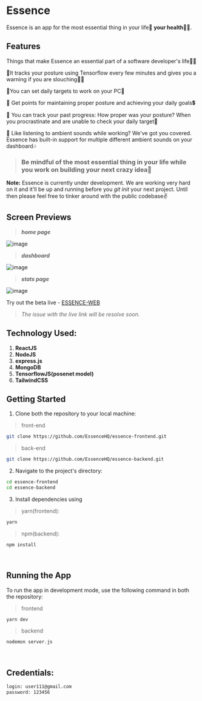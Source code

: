 # Essence

Essence is an app for the most essential thing in your life🏃 **your health**🏃‍♂️.

## Features

Things that make Essence an essential part of a software developer's life👩‍💻

📌It tracks your posture using Tensorflow every few minutes and gives you a warning if you are slouching🙆‍♂️

📌You can set daily targets to work on your PC🎯

📌 Get points for maintaining proper posture and achieving your daily goals💲

📌 You can track your past progress: How proper was your posture? When you procrastinate and are unable to check your daily target📝

📌 Like listening to ambient sounds while working? We've got you covered. Essence has built-in support for multiple different ambient sounds on your dashboard🎶

> ### Be mindful of the most essential thing in your life while you work on building your next crazy idea💫


**Note:** Essence is currently under development. We are working very hard on it and it'll be up and running before you _git init_ your next project. Until then please feel free to tinker around with the public codebase✌️

## Screen Previews
<blockquote><b><i>home page</i></b></blockquote>

![image](https://github.com/EssenceHQ/.github/assets/54448525/fdf6b046-7292-41cc-9a89-cfe5df0950ce)
<blockquote><b><i>dashboard</i></b></blockquote>

![image](https://github.com/EssenceHQ/.github/assets/54448525/7305006c-265d-4512-ace8-85a18e8ce8b9)
<blockquote><b><i>stats page</i></b></blockquote>

![image](https://github.com/EssenceHQ/.github/assets/54448525/b16043dc-f446-4671-8a53-59226bfdfd60)

Try out the beta live - [ESSENCE-WEB](essence-omega.vercel.app/)
<blockquote><i>The issue with the live link will be resolve soon.</i></blockquote>


## Technology Used:

1. **ReactJS**
2. **NodeJS**
3. **express.js**
4. **MongoDB**
5. **TensorflowJS(posenet model)**
5. **TailwindCSS**

## Getting Started

1. Clone both the repository to your local machine:
>  front-end
```bash
git clone https://github.com/EssenceHQ/essence-frontend.git
```
>  back-end
```bash
git clone https://github.com/EssenceHQ/essence-backend.git
```

2. Navigate to the project's directory:

```bash
cd essence-frontend
cd essence-backend
```

3. Install dependencies using 
>yarn(frontend):
```bash
yarn
```
>npm(backend):
```bash
npm install
```
<br>

## Running the App

To run the app in development mode, use the following command in both the repository:
>frontend
```bash
yarn dev
```
>backend
```bash
nodemon server.js
```

<br>

## Credentials:
```bash
login: user111@gmail.com
password: 123456
```

